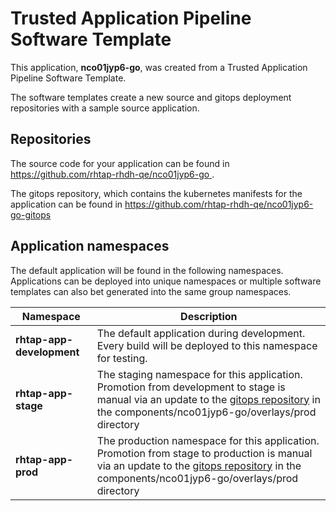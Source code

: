 # Trusted Application Pipeline Software Template

This application, **nco01jyp6-go**, was created from a Trusted Application Pipeline Software Template.

The software templates create a new source and gitops deployment repositories with a sample source application. 

## Repositories

The source code for your application can be found in [https://github.com/rhtap-rhdh-qe/nco01jyp6-go ](https://github.com/rhtap-rhdh-qe/nco01jyp6-go ).
 
The gitops repository, which contains the kubernetes manifests for the application can be found in 
[https://github.com/rhtap-rhdh-qe/nco01jyp6-go-gitops ](https://github.com/rhtap-rhdh-qe/nco01jyp6-go-gitops ) 

## Application namespaces 

The default application will be found in the following namespaces. Applications can be deployed into unique namespaces or multiple software templates can also bet generated into the same group namespaces.  

|  Namespace   |  Description   |  
| -------- | -------- |   
| **rhtap-app-development** | The default application during development. Every build will be deployed to this namespace for testing. | 
| **rhtap-app-stage** | The staging namespace for this application. Promotion from development to stage is manual via an update to the [gitops repository](https://github.com/rhtap-rhdh-qe/nco01jyp6-go-gitops ) in the components/nco01jyp6-go/overlays/prod directory |  
| **rhtap-app-prod** | The production namespace for this application. Promotion from stage to production is manual via an update to the [gitops repository](https://github.com/rhtap-rhdh-qe/nco01jyp6-go-gitops ) in the components/nco01jyp6-go/overlays/prod directory | 